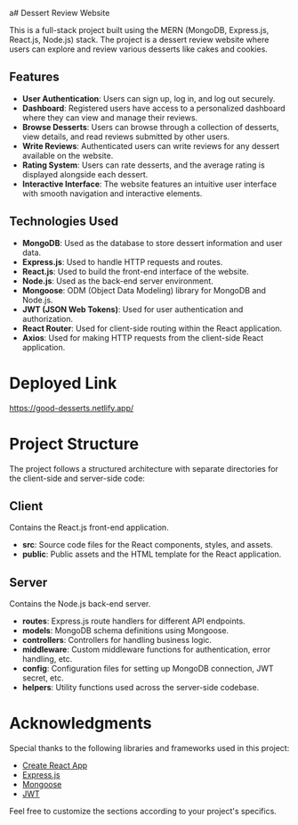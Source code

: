 a# Dessert Review Website

This is a full-stack project built using the MERN (MongoDB, Express.js, React.js, Node.js) stack. The project is a dessert review website where users can explore and review various desserts like cakes and cookies.

## Features

- **User Authentication**: Users can sign up, log in, and log out securely.
- **Dashboard**: Registered users have access to a personalized dashboard where they can view and manage their reviews.
- **Browse Desserts**: Users can browse through a collection of desserts, view details, and read reviews submitted by other users.
- **Write Reviews**: Authenticated users can write reviews for any dessert available on the website.
- **Rating System**: Users can rate desserts, and the average rating is displayed alongside each dessert.
- **Interactive Interface**: The website features an intuitive user interface with smooth navigation and interactive elements.

## Technologies Used

- **MongoDB**: Used as the database to store dessert information and user data.
- **Express.js**: Used to handle HTTP requests and routes.
- **React.js**: Used to build the front-end interface of the website.
- **Node.js**: Used as the back-end server environment.
- **Mongoose**: ODM (Object Data Modeling) library for MongoDB and Node.js.
- **JWT (JSON Web Tokens)**: Used for user authentication and authorization.
- **React Router**: Used for client-side routing within the React application.
- **Axios**: Used for making HTTP requests from the client-side React application.


# Deployed Link

https://good-desserts.netlify.app/


# Project Structure

The project follows a structured architecture with separate directories for the client-side and server-side code:

## Client

Contains the React.js front-end application.

- **src**: Source code files for the React components, styles, and assets.
- **public**: Public assets and the HTML template for the React application.

## Server

Contains the Node.js back-end server.

- **routes**: Express.js route handlers for different API endpoints.
- **models**: MongoDB schema definitions using Mongoose.
- **controllers**: Controllers for handling business logic.
- **middleware**: Custom middleware functions for authentication, error handling, etc.
- **config**: Configuration files for setting up MongoDB connection, JWT secret, etc.
- **helpers**: Utility functions used across the server-side codebase.

# Acknowledgments

Special thanks to the following libraries and frameworks used in this project:

- [Create React App](https://create-react-app.dev/)
- [Express.js](https://expressjs.com/)
- [Mongoose](https://mongoosejs.com/)
- [JWT](https://jwt.io/)

Feel free to customize the sections according to your project's specifics.

